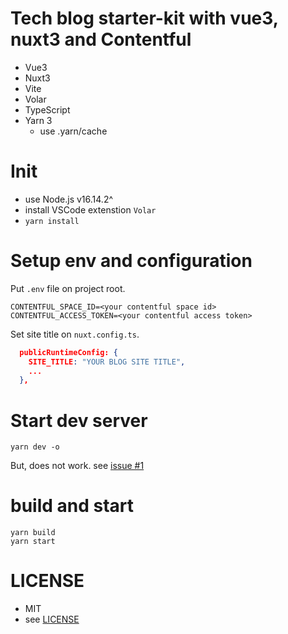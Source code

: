 # Tech blog starter-kit with vue3, nuxt3 and Contentful

- Vue3
- Nuxt3
- Vite
- Volar
- TypeScript
- Yarn 3
  - use .yarn/cache

# Init

- use Node.js v16.14.2^
- install VSCode extenstion `Volar`
- `yarn install`

# Setup env and configuration

Put `.env` file on project root.

```
CONTENTFUL_SPACE_ID=<your contentful space id>
CONTENTFUL_ACCESS_TOKEN=<your contentful access token>
```

Set site title on `nuxt.config.ts`.

```json
  publicRuntimeConfig: {
    SITE_TITLE: "YOUR BLOG SITE TITLE",
    ...
  },
```

# Start dev server

```
yarn dev -o
```

But, does not work. see [issue #1](https://github.com/longrun/tech-blog-vue3-nuxt3/issues/1)

# build and start

```
yarn build
yarn start
```

# LICENSE

- MIT
- see [LICENSE](./LICENSE)
